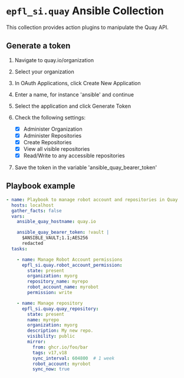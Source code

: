 # `epfl_si.quay` Ansible Collection

This collection provides action plugins to manipulate the Quay API.

## Generate a token
1. Navigate to quay.io/organization
1. Select your organization
1. In OAuth Applications, click Create New Application
1. Enter a name, for instance 'ansible' and continue
1. Select the application and click Generate Token
1. Check the following settings:

    - [x] Administer Organization
    - [x] Administer Repositories
    - [x] Create Repositories
    - [x] View all visible repositories
    - [x] Read/Write to any accessible repositories

1. Save the token in the variable 'ansible_quay_bearer_token'

## Playbook example
```yaml
- name: Playbook to manage robot account and repositories in Quay
  hosts: localhost
  gather_facts: false
  vars:
    ansible_quay_hostname: quay.io

    ansible_quay_bearer_token: !vault |
      $ANSIBLE_VAULT;1.1;AES256
      redacted
  tasks:

    - name: Manage Robot Account permissions
      epfl_si.quay.robot_account_permission:
        state: present
        organization: myorg
        repository_name: myrepo
        robot_account_name: myrobot
        permission: write

    - name: Manage repository
      epfl_si.quay.quay_repository:
        state: present
        name: myrepo
        organization: myorg
        description: My new repo.
        visibility: public
        mirror:
          from: ghcr.io/foo/bar
          tags: v17,v18
          sync_interval: 604800  # 1 week
          robot_account: myrobot
          sync_now: true
```
